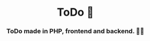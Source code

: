 <p align="center">
  <h1 align="center">ToDo 📝</h1>
  <h3 align="center">ToDo made in PHP, frontend and backend. 👨‍💻</h3>
</p>
